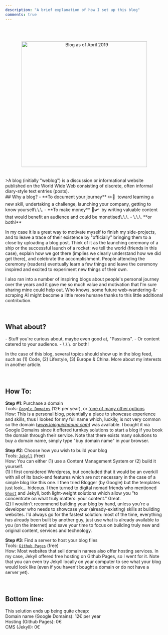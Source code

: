 ```yaml
---
description: "A brief explanation of how I set up this blog"
comments: true
---
```

<br><br>
<center>
    <img class="img-post" src="{{ site.baseurl }}/images/blog-howto.png" alt="Blog as of April 2019" height="auto" width="400">
</center>  
<br><br>
>A blog (initially "weblog") is a discussion or informational website published on the World Wide Web consisting of discrete, often informal diary-style text entries (posts).  

<br>
## Why a blog?
<span/>
- **To document your journey**  ✏️📕  
&nbsp;toward learning a new skill, undertaking a challenge, launching your company, getting to know yourself\.\.\.  
- **To make money**  💸🛩  
&nbsp;by writing valuable content that would benefit an audience and could be monetised\.\.\.  
- \.\.\. **or both!**  

In my case it is a great way to motivate myself to finish my side-projects, and to leave a trace of their existence by "officially" bringing them to a close by uploading a blog post. Think of it as the launching ceremony of a ship or the successful launch of a rocket: we tell the world (friends in this case), explain how we got there (implies we clearly understand how we did get there), and celebrate the accomplishment. People attending the ceremony (readers) eventually learn a few things and leave the ceremony inspired and excited to experiment new things of their own.  

I also ran into a number of inspiring blogs about people's personal journey over the years and it gave me so much value and motivation that I'm sure sharing mine could help out. Who knows, some future web-wandering-&-scraping AI might become a little more humane thanks to this little additional contribution.  
<br><br>

## What about?
<span/>
- Stuff you're curious about, maybe even good at, "Passions".  
- Or content catered to your audience.  
- \.\.\. or both!  

In the case of this blog, several topics should show up in the blog feed, such as (1) Code, (2) Lifestyle, (3) Europe & China. More about my interests in another article.  
<br><br>

## How To:  

**Step #1**: Purchase a domain  
Tools: [`Google Domains`](https://domains.google) (12€ per year), or [`one of many other options](https://www.google.com/search?q=buy+domain+name)  
How: This is a personal blog, potentially a place to showcase experience and skills, thus I looked for my full name which, luckily, is not very common so the domain (_www.loicguichaoua.com_) was available. I bought it via Google Domains since it offered turnkey solutions to start a blog if you book the domain through their service. Note that there exists many solutions to buy a domain name, simply type "buy domain name" in your browser.  

**Step #2**: Choose how you wish to build your blog  
Tools: [`Jekyll`](https://jekyllrb.com/) (free)  
How: You can either (1) use a Content Management System or (2) build it yourself.  
(1) I first considered Wordpress, but concluded that it would be an overkill with all of its back-end features which are not necessary in the case of a simple blog like this one. I then tried Blogger (by Google) but the templates just look\.\.\. hideous. I then turned to digital nomad friends who mentioned [`Ghost`](https://ghost.org/) and Jekyll, both light-weight solutions which allow you "to concentrate on what truly matters: your content." Great.  
(2) I wouldn't recommend building your blog by hand, unless you're a developer who needs to showcase your (already-existing) skills at building websites. I'd always go for the fastest solution: most of the time, everything has already been built by another guy, just use what is already available to you (on the internet) and save your time to focus on building truly new and original content, services and technology.  

**Step #3**: Find a server to host your blog files  
Tools: [`Github Pages`](https://pages.github.com) (free)  
How: Most websites that sell domain names also offer hosting services. In my case, Jekyll offered free hosting on Github Pages, so I went for it. Note that you can even try Jekyll locally on your computer to see what your blog would look like (even if you haven't bought a domain or do not have a server yet).  
<br><br>

## Bottom line:  

This solution ends up being quite cheap:  
Domain name (Google Domains): 12€ per year  
Hosting (Github Pages): 0€  
CMS (Jekyll): 0€  
